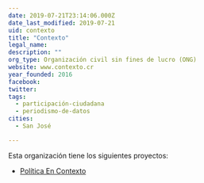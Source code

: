 ```yaml
---
date: 2019-07-21T23:14:06.000Z
date_last_modified: 2019-07-21
uid: contexto
title: "Contexto"
legal_name: 
description: ""
org_type: Organización civil sin fines de lucro (ONG)
website: www.contexto.cr
year_founded: 2016
facebook: 
twitter: 
tags:
  - participación-ciudadana
  - periodismo-de-datos
cities: 
  - San José

---
```


Esta organización tiene los siguientes proyectos:

- [Política En Contexto](/i/politica-en-contexto.html)
